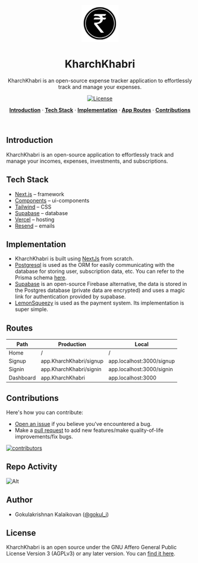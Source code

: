 
<p align="center"><img alt="KharchKhabri – An open source expense tracker application to track your incomes, investments, subscriptions, and expenses at ease." width="100" height="100" src="./public/icons/logo.svg"></p>
  <h1 align="center">KharchKhabri</h1>
</a>

<p align="center">
  KharchKhabri is an open-source expense tracker application to effortlessly track and manage your expenses.
</p>

<p align="center">
  <a href="https://github.com/gokulkrishh/KharchKhabri/blob/main/LICENSE">
    <img src="https://img.shields.io/github/license/gokulkrishh/KharchKhabri?label=license&logo=github&color=f80&logoColor=fff" alt="License" />
  </a>
</p>

<p align="center">
  <a href="#introduction"><strong>Introduction</strong></a> ·
  <a href="#tech-stack"><strong>Tech Stack</strong></a> ·
  <a href="#implementation"><strong>Implementation</strong></a> ·
  <a href="#routes"><strong>App Routes</strong></a> ·
  <a href="#contributions"><strong>Contributions</strong></a>
</p>
<br/>

## Introduction

KharchKhabri is an open-source application to effortlessly track and manage your incomes, expenses, investments, and subscriptions.

## Tech Stack

- [Next.js](https://nextjs.org/) – framework
- [Components](https://ui.shadcn.com/) – ui-components
- [Tailwind](https://tailwindcss.com/) – CSS
- [Supabase](https://supabase.com/) – database
- [Vercel](https://vercel.com/) – hosting
- [Resend](https://resend.com/) – emails

## Implementation

- KharchKhabri is built using [NextJs](https://nextjs.org) from scratch.
- [Postgresql](https://www.postgresql.org/) is used as the ORM for easily communicating with the database for storing user, subscription data, etc. You can refer to the Prisma schema [here](/prisma/schema.prisma).
- [Supabase](https://supabase.com/) is an open-source Firebase alternative, the data is stored in the Postgres database (private data are encrypted) and uses a magic link for authentication provided by supabase.
- [LemonSqueezy](https://lemonsqueezy.com/) is used as the payment system. Its implementation is super simple.

## Routes

| Path      | Production             | Local                     |
| --------- | ---------------------- | ------------------------- |
| Home      | /                      | /                         |
| Signup    | app.KharchKhabri/signup | app.localhost:3000/signup |
| Signin    | app.KharchKhabri/signin | app.localhost:3000/signin |
| Dashboard | app.KharchKhabri        | app.localhost:3000        |

## Contributions

Here's how you can contribute:

- [Open an issue](https://github.com/gokulkrishh/KharchKhabri/issues) if you believe you've encountered a bug.
- Make a [pull request](https://github.com/gokulkrishh/KharchKhabri/pull) to add new features/make quality-of-life improvements/fix bugs.

<a href="https://github.com/gokulkrishh/KharchKhabri/graphs/contributors">
  <img src="https://contrib.rocks/image?repo=gokulkrishh/KharchKhabri" alt="contributors" />
</a>

## Repo Activity

![Alt](https://repobeats.axiom.co/api/embed/39144a92441882ef68fb1adf1c8166e1d6dfdb79.svg "Repobeats analytics image")

## Author

- Gokulakrishnan Kalaikovan ([@gokul_i](https://twitter.com/gokul_i))

## License

KharchKhabri is an open source under the GNU Affero General Public License Version 3 (AGPLv3) or any later version. You can [find it here](https://github.com/gokulkrishh/KharchKhabri/blob/main/LICENSE).
